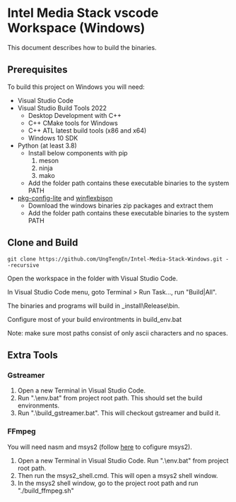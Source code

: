 # Intel Media Stack vscode Workspace (Windows)
This document describes how to build the binaries.

## Prerequisites

To build this project on Windows you will need:

- Visual Studio Code
- Visual Studio Build Tools 2022
	* Desktop Development with C++
	* C++ CMake tools for Windows
	* C++ ATL latest build tools (x86 and x64)
	* Windows 10 SDK
- Python (at least 3.8)
	* Install below components with pip
		1. meson
		2. ninja
		3. mako
	* Add the folder path contains these executable binaries to the system PATH
- [pkg-config-lite](https://sourceforge.net/projects/pkgconfiglite/files/0.28-1) and [winflexbison](https://github.com/lexxmark/winflexbison/releases/tag/v2.5.25)
	* Download the windows binaries zip packages and extract them
	* Add the folder path contains these executable binaries to the system PATH

## Clone and Build
```
git clone https://github.com/UngTengEn/Intel-Media-Stack-Windows.git --recursive
```

Open the workspace in the folder with Visual Studio Code.

In Visual Studio Code menu, goto Terminal > Run Task..., run "Build|All".

The binaries and programs will build in _install\Release\bin.

Configure most of your build environtments in build_env.bat

Note: make sure most paths consist of only ascii characters and no spaces.

## Extra Tools

### Gstreamer

1. Open a new Terminal in Visual Studio Code.
2. Run ".\env.bat" from project root path.  This should set the build environments.
3. Run ".\build_gstreamer.bat".  This will checkout gstreamer and build it.

### FFmpeg

You will need nasm and msys2 (follow [here](https://www.youtube.com/watch?v=OIYGjzmJ2GI) to cofigure msys2).

1. Open a new Terminal in Visual Studio Code. Run ".\env.bat" from project root path.
2. Then run the msys2_shell.cmd.  This will open a msys2 shell window.
3. In the msys2 shell window, go to the project root path and run "./build_ffmpeg.sh"